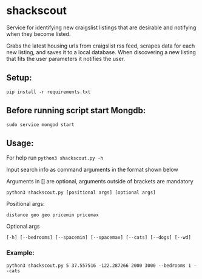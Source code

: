 # shackscout
Service for identifying new craigslist listings that are desirable and notifying
 when they become listed.

Grabs the latest housing urls from craigslist rss feed, scrapes data for each
 new listing, and saves it to a local database. When discovering a new listing
 that fits the user parameters it notifies the user.

## Setup:
```
pip install -r requirements.txt
```

## Before running script start Mongdb:
`sudo service mongod start`

## Usage:
For help run `python3 shackscout.py -h`

Input search info as command arguments in the format shown below

Arguments in [] are optional, arguments outside of brackets are mandatory
```
python3 shackscout.py [positional args] [optional args]
```
Positional args:
```
distance geo geo pricemin pricemax
```
Optional args
```
[-h] [--bedrooms] [--spacemin] [--spacemax] [--cats] [--dogs] [--wd]
```

### Example:

```
python3 shackscout.py 5 37.557516 -122.287266 2000 3000 --bedrooms 1 --cats
```
